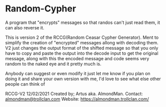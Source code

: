 # Random-Cypher
A program that "encrypts" messages so that randos can't just read them, it can also reverse it.

This is version 2 of the RCCG(Random Ceasar Cypher Generator). Ment to simplify the creation of "encrypted" messages allong with decoding them.
V2 just changes the output format of the shifted message so that you only have to copy and paste the output into the decode input to get the original message,
along with this the encoded message and code seems very random to the naked eye and it pretty much is.

Anybody can suggest or even modify it just let me know if you plan on doing it and share your own version with me, I'd love to see what else other people can think of

RCCG-V2 12/02/2021 Created by; Artus aka. AlmondMan. Contact: almondman@trollclan.com Website: https://almondman.trollclan.com/
